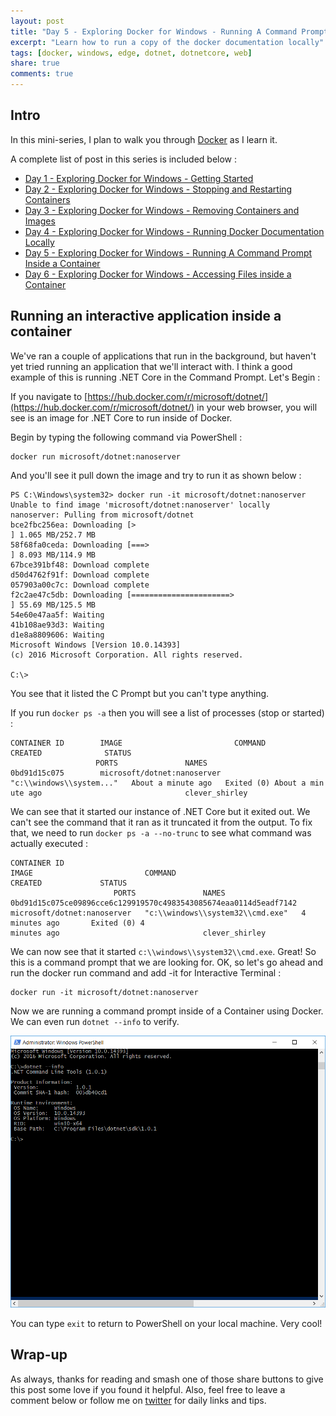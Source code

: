 ```yaml
---
layout: post
title: "Day 5 - Exploring Docker for Windows - Running A Command Prompt Inside a Container"
excerpt: "Learn how to run a copy of the docker documentation locally"
tags: [docker, windows, edge, dotnet, dotnetcore, web]
share: true
comments: true
---
```


## Intro

In this mini-series, I plan to walk you through [Docker](https://www.docker.com) as I learn it. 

A complete list of post in this series is included below :

* [Day 1 - Exploring Docker for Windows - Getting Started](http://michaelcrump.net/part1-docker/)
* [Day 2 - Exploring Docker for Windows - Stopping and Restarting Containers](http://michaelcrump.net/part2-docker/)
* [Day 3 - Exploring Docker for Windows - Removing Containers and Images](http://michaelcrump.net/part3-docker/)
* [Day 4 - Exploring Docker for Windows - Running Docker Documentation Locally](http://michaelcrump.net/part4-docker/)
* [Day 5 - Exploring Docker for Windows - Running A Command Prompt Inside a Container](http://michaelcrump.net/part5-docker/)
* [Day 6 - Exploring Docker for Windows - Accessing Files inside a Container](http://michaelcrump.net/part6-docker/)

## Running an interactive application inside a container

We've ran a couple of applications that run in the background, but haven't yet tried running an application that we'll interact with. I think a good example of this is running .NET Core in the Command Prompt. Let's Begin :

If you navigate to [https://hub.docker.com/r/microsoft/dotnet/](https://hub.docker.com/r/microsoft/dotnet/) in your web browser, you will see is an image for .NET Core to run inside of Docker. 

Begin by typing the following command via PowerShell : 

	docker run microsoft/dotnet:nanoserver

And you'll see it pull down the image and try to run it as shown below : 

	PS C:\Windows\system32> docker run -it microsoft/dotnet:nanoserver
	Unable to find image 'microsoft/dotnet:nanoserver' locally
	nanoserver: Pulling from microsoft/dotnet
	bce2fbc256ea: Downloading [>                                                  ] 1.065 MB/252.7 MB
	58f68fa0ceda: Downloading [===>                                               ] 8.093 MB/114.9 MB
	67bce391bf48: Download complete
	d50d4762f91f: Download complete
	057903a00c7c: Download complete
	f2c2ae47c5db: Downloading [======================>                            ] 55.69 MB/125.5 MB
	54e60e47aa5f: Waiting
	41b108ae93d3: Waiting
	d1e8a8809606: Waiting
	Microsoft Windows [Version 10.0.14393]
	(c) 2016 Microsoft Corporation. All rights reserved.
	
	C:\>

You see that it listed the C Prompt but you can't type anything. 

If you run `docker ps -a` then you will see a list of processes (stop or started) :

	CONTAINER ID        IMAGE                         COMMAND                    CREATED              STATUS
	                   PORTS               NAMES
	0bd91d15c075        microsoft/dotnet:nanoserver   "c:\\windows\\system..."   About a minute ago   Exited (0) About a min
	ute ago                                clever_shirley

We can see that it started our instance of .NET Core but it exited out. We can't see the command that it ran as it truncated it from the output. To fix that, we need to run `docker ps -a --no-trunc` to see what command was actually executed : 

	CONTAINER ID                                                       IMAGE                         COMMAND                            CREATED             STATUS
	                       PORTS               NAMES
	0bd91d15c075ce09896cce6c129919570c4983543085674eaa0114d5eadf7142   microsoft/dotnet:nanoserver   "c:\\windows\\system32\\cmd.exe"   4 minutes ago       Exited (0) 4
	minutes ago                                clever_shirley

We can now see that it started `c:\\windows\\system32\\cmd.exe`. Great! So this is a command prompt that we are looking for. OK, so let's go ahead and run the docker run command and add -it for Interactive Terminal :

	docker run -it microsoft/dotnet:nanoserver

Now we are running a command prompt inside of a Container using Docker. We can even run `dotnet --info` to verify. 

![image](/files/dockerdotnet.png)

You can type `exit` to return to PowerShell on your local machine. Very cool!


## Wrap-up

As always, thanks for reading and smash one of those share buttons to give this post some love if you found it helpful. Also, feel free to leave a comment below or follow me on [twitter](http://twitter.com/mbcrump) for daily links and tips. 
